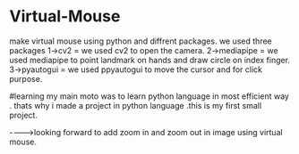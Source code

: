 # Virtual-Mouse
make virtual mouse using python and diffrent packages.
we used three packages 
1->cv2 = we used cv2 to open the camera.
2->mediapipe = we used mediapipe to point landmark on hands and draw circle on index finger.
3->pyautogui = we used ppyautogui to move the cursor and for click purpose.


#learning 
my main moto was to learn python language in most efficient way . thats why i made a project in python language .this is my first small project.



---->looking forward to add zoom in and zoom out in image using virtual mouse.
